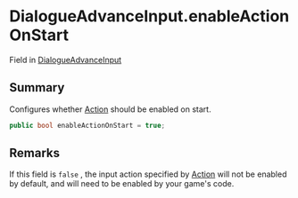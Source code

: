 # DialogueAdvanceInput.enableActionOnStart

Field in [DialogueAdvanceInput](/docs/api/csharp/yarn.unity.dialogueadvanceinput.md)

## Summary


Configures whether  <a href="yarn.unity.dialogueadvanceinput.action.md">Action</a>  should be enabled on start.


```csharp
public bool enableActionOnStart = true;
```

## Remarks


If this field is  <code>false</code> , the input action specified
by  <a href="yarn.unity.dialogueadvanceinput.action.md">Action</a>  will not be enabled by default, and will
need to be enabled by your game's code.


